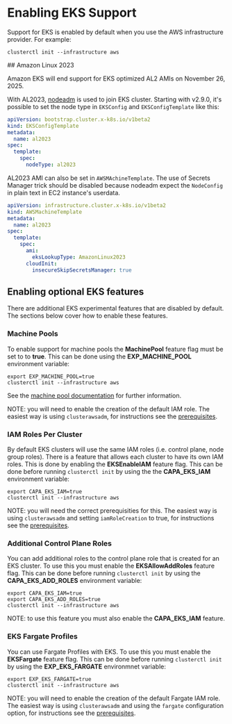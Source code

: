 # Enabling EKS Support

Support for EKS is enabled by default when you use the AWS infrastructure provider. For example:

```shell
clusterctl init --infrastructure aws
```

## Amazon Linux 2023

Amazon EKS will end support for EKS optimized AL2 AMIs on November 26, 2025.

With AL2023, [nodeadm](https://github.com/awslabs/amazon-eks-ami/tree/main/nodeadm) is used to join EKS cluster.
Starting with v2.9.0, it's possible to set the node type in `EKSConfig` and `EKSConfigTemplate` like this:

```yaml
apiVersion: bootstrap.cluster.x-k8s.io/v1beta2
kind: EKSConfigTemplate
metadata:
  name: al2023
spec:
  template:
    spec:
      nodeType: al2023
```

AL2023 AMI can also be set in `AWSMAchineTemplate`. The use of Secrets Manager trick should be disabled because
nodeadm expect the `NodeConfig` in plain text in EC2 instance's userdata.


```yaml
apiVersion: infrastructure.cluster.x-k8s.io/v1beta2
kind: AWSMachineTemplate
metadata:
  name: al2023
spec:
  template:
    spec:
      ami:
        eksLookupType: AmazonLinux2023
      cloudInit:
        insecureSkipSecretsManager: true
```

## Enabling optional **EKS** features

There are additional EKS experimental features that are disabled by default. The sections below cover how to enable these features.

### Machine Pools

To enable support for machine pools the **MachinePool** feature flag must be set to to **true**. This can be done using the **EXP_MACHINE_POOL** environment variable:

```shell
export EXP_MACHINE_POOL=true
clusterctl init --infrastructure aws
```

See the [machine pool documentation](../machinepools.md) for further information.

NOTE: you will need to enable the creation of the default IAM role. The easiest way is using `clusterawsadm`, for instructions see the [prerequisites](../using-clusterawsadm-to-fulfill-prerequisites.md).

### IAM Roles Per Cluster

By default EKS clusters will use the same IAM roles (i.e. control plane, node group roles). There is a feature that allows each cluster to have its own IAM roles. This is done by enabling the **EKSEnableIAM** feature flag. This can be done before running `clusterctl init` by using the the **CAPA_EKS_IAM** environment variable:

```shell
export CAPA_EKS_IAM=true
clusterctl init --infrastructure aws
```

NOTE: you will need the correct prerequisities for this. The easiest way is using `clusterawsadm` and setting `iamRoleCreation` to true, for instructions see the [prerequisites](../using-clusterawsadm-to-fulfill-prerequisites.md).

### Additional Control Plane Roles

You can add additional roles to the control plane role that is created for an EKS cluster. To use this you must enable the **EKSAllowAddRoles** feature flag. This can be done before running `clusterctl init` by using the **CAPA_EKS_ADD_ROLES** environment variable:

```shell
export CAPA_EKS_IAM=true
export CAPA_EKS_ADD_ROLES=true
clusterctl init --infrastructure aws
```

NOTE: to use this feature you must also enable the **CAPA_EKS_IAM** feature.

### EKS Fargate Profiles

You can use Fargate Profiles with EKS. To use this you must enable the **EKSFargate** feature flag. This can be done before running `clusterctl init` by using the **EXP_EKS_FARGATE** environmnet variable:

```shell
export EXP_EKS_FARGATE=true
clusterctl init --infrastructure aws
```

NOTE: you will need to enable the creation of the default Fargate IAM role. The easiest way is using `clusterawsadm` and using the `fargate` configuration option, for instructions see the [prerequisites](../using-clusterawsadm-to-fulfill-prerequisites.md).
